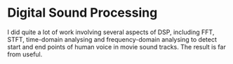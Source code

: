 Digital Sound Processing
=============

I did quite a lot of work involving several aspects of DSP, including FFT, STFT, time-domain analysing and frequency-domain analysing to detect start and end points of human voice in movie sound tracks. The result is far from useful.
